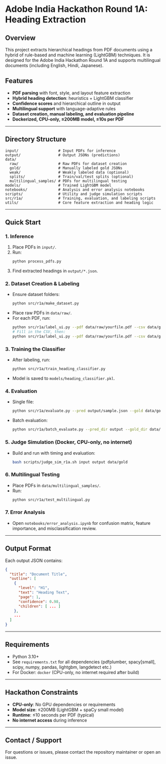 # Adobe India Hackathon Round 1A: Heading Extraction

## Overview
This project extracts hierarchical headings from PDF documents using a hybrid of rule-based and machine learning (LightGBM) techniques. It is designed for the Adobe India Hackathon Round 1A and supports multilingual documents (including English, Hindi, Japanese).

## Features
- **PDF parsing** with font, style, and layout feature extraction
- **Hybrid heading detection**: heuristics + LightGBM classifier
- **Confidence scores** and hierarchical outline in output
- **Multilingual support** with language-adaptive rules
- **Dataset creation, manual labeling, and evaluation pipeline**
- **Dockerized, CPU-only, ≤200MB model, ≤10s per PDF**

---

## Directory Structure
```
input/                  # Input PDFs for inference
output/                 # Output JSONs (predictions)
data/
  raw/                  # Raw PDFs for dataset creation
  gold/                 # Manually labeled gold JSONs
  weak/                 # Weakly labeled data (optional)
  splits/               # Train/val/test splits (optional)
  multilingual_samples/ # PDFs for multilingual testing
models/                 # Trained LightGBM model
notebooks/              # Analysis and error analysis notebooks
scripts/                # Utility and judge simulation scripts
src/r1a/                # Training, evaluation, and labeling scripts
utils/                  # Core feature extraction and heading logic
```

---

## Quick Start
### 1. Inference
1. Place PDFs in `input/`.
2. Run:
   ```bash
   python process_pdfs.py
   ```
3. Find extracted headings in `output/*.json`.

### 2. Dataset Creation & Labeling
- Ensure dataset folders:
  ```bash
  python src/r1a/make_dataset.py
  ```
- Place raw PDFs in `data/raw/`.
- For each PDF, run:
  ```bash
  python src/r1a/label_ui.py --pdf data/raw/yourfile.pdf --csv data/gold/yourfile.csv --out data/gold/yourfile.json
  # Fill in the CSV, then:
  python src/r1a/label_ui.py --pdf data/raw/yourfile.pdf --csv data/gold/yourfile.csv --out data/gold/yourfile.json --import_csv
  ```

### 3. Training the Classifier
- After labeling, run:
  ```bash
  python src/r1a/train_heading_classifier.py
  ```
- Model is saved to `models/heading_classifier.pkl`.

### 4. Evaluation
- Single file:
  ```bash
  python src/r1a/evaluate.py --pred output/sample.json --gold data/gold/sample.json
  ```
- Batch evaluation:
  ```bash
  python src/r1a/batch_evaluate.py --pred_dir output --gold_dir data/gold
  ```

### 5. Judge Simulation (Docker, CPU-only, no internet)
- Build and run with timing and evaluation:
  ```bash
  bash scripts/judge_sim_r1a.sh input output data/gold
  ```

### 6. Multilingual Testing
- Place PDFs in `data/multilingual_samples/`.
- Run:
  ```bash
  python src/r1a/test_multilingual.py
  ```

### 7. Error Analysis
- Open `notebooks/error_analysis.ipynb` for confusion matrix, feature importance, and misclassification review.

---

## Output Format
Each output JSON contains:
```json
{
  "title": "Document Title",
  "outline": [
    {
      "level": "H1",
      "text": "Heading Text",
      "page": 1,
      "confidence": 0.98,
      "children": [ ... ]
    },
    ...
  ]
}
```

---

## Requirements
- Python 3.10+
- See `requirements.txt` for all dependencies (pdfplumber, spacy[small], scipy, numpy, pandas, lightgbm, langdetect etc.)
- For Docker: `docker` (CPU-only, no internet required after build)

---

## Hackathon Constraints
- **CPU-only**: No GPU dependencies or requirements
- **Model size**: ≤200MB (LightGBM + spaCy small model)
- **Runtime**: ≤10 seconds per PDF (typical)
- **No internet access** during inference

---

## Contact / Support
For questions or issues, please contact the repository maintainer or open an issue.
